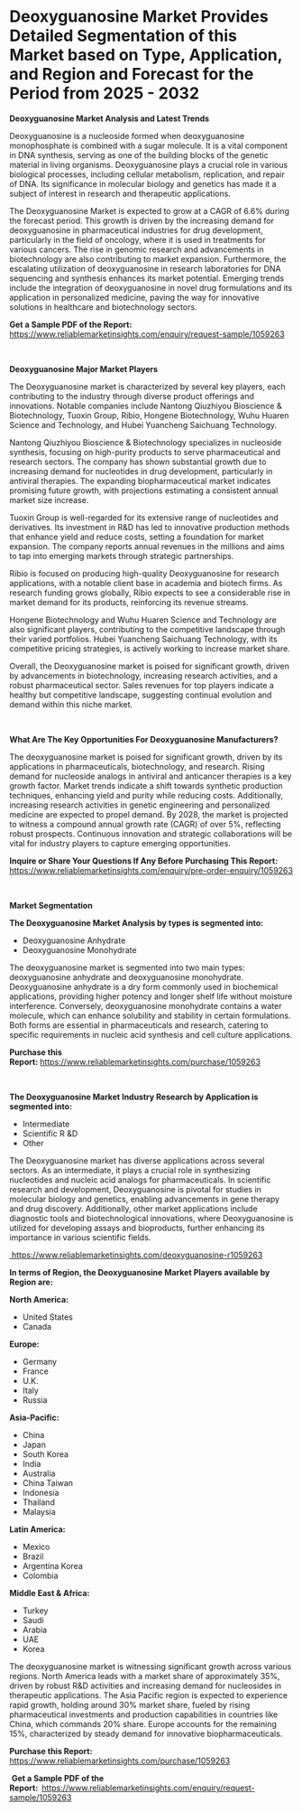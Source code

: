 <p><h1>Deoxyguanosine Market Provides Detailed Segmentation of this Market based on Type, Application, and Region and Forecast for the Period from 2025 - 2032</h1></p><p><strong>Deoxyguanosine Market Analysis and Latest Trends</strong></p>
<p><p>Deoxyguanosine is a nucleoside formed when deoxyguanosine monophosphate is combined with a sugar molecule. It is a vital component in DNA synthesis, serving as one of the building blocks of the genetic material in living organisms. Deoxyguanosine plays a crucial role in various biological processes, including cellular metabolism, replication, and repair of DNA. Its significance in molecular biology and genetics has made it a subject of interest in research and therapeutic applications.</p><p>The Deoxyguanosine Market is expected to grow at a CAGR of 6.6% during the forecast period. This growth is driven by the increasing demand for deoxyguanosine in pharmaceutical industries for drug development, particularly in the field of oncology, where it is used in treatments for various cancers. The rise in genomic research and advancements in biotechnology are also contributing to market expansion. Furthermore, the escalating utilization of deoxyguanosine in research laboratories for DNA sequencing and synthesis enhances its market potential. Emerging trends include the integration of deoxyguanosine in novel drug formulations and its application in personalized medicine, paving the way for innovative solutions in healthcare and biotechnology sectors.</p></p>
<p><strong>Get a Sample PDF of the Report:&nbsp;</strong> <a href="https://www.reliablemarketinsights.com/enquiry/request-sample/1059263?utm_campaign=2788&utm_medium=2&utm_source=Github&utm_content=ia&utm_term=19042025&utm_id=deoxyguanosine">https://www.reliablemarketinsights.com/enquiry/request-sample/1059263</a></p>
<p>&nbsp;</p>
<p><strong>Deoxyguanosine Major Market Players</strong></p>
<p><p>The Deoxyguanosine market is characterized by several key players, each contributing to the industry through diverse product offerings and innovations. Notable companies include Nantong Qiuzhiyou Bioscience & Biotechnology, Tuoxin Group, Ribio, Hongene Biotechnology, Wuhu Huaren Science and Technology, and Hubei Yuancheng Saichuang Technology.</p><p>Nantong Qiuzhiyou Bioscience & Biotechnology specializes in nucleoside synthesis, focusing on high-purity products to serve pharmaceutical and research sectors. The company has shown substantial growth due to increasing demand for nucleotides in drug development, particularly in antiviral therapies. The expanding biopharmaceutical market indicates promising future growth, with projections estimating a consistent annual market size increase.</p><p>Tuoxin Group is well-regarded for its extensive range of nucleotides and derivatives. Its investment in R&D has led to innovative production methods that enhance yield and reduce costs, setting a foundation for market expansion. The company reports annual revenues in the millions and aims to tap into emerging markets through strategic partnerships.</p><p>Ribio is focused on producing high-quality Deoxyguanosine for research applications, with a notable client base in academia and biotech firms. As research funding grows globally, Ribio expects to see a considerable rise in market demand for its products, reinforcing its revenue streams.</p><p>Hongene Biotechnology and Wuhu Huaren Science and Technology are also significant players, contributing to the competitive landscape through their varied portfolios. Hubei Yuancheng Saichuang Technology, with its competitive pricing strategies, is actively working to increase market share.</p><p>Overall, the Deoxyguanosine market is poised for significant growth, driven by advancements in biotechnology, increasing research activities, and a robust pharmaceutical sector. Sales revenues for top players indicate a healthy but competitive landscape, suggesting continual evolution and demand within this niche market.</p></p>
<p>&nbsp;</p>
<p><strong>What Are The Key Opportunities For Deoxyguanosine Manufacturers?</strong></p>
<p><p>The deoxyguanosine market is poised for significant growth, driven by its applications in pharmaceuticals, biotechnology, and research. Rising demand for nucleoside analogs in antiviral and anticancer therapies is a key growth factor. Market trends indicate a shift towards synthetic production techniques, enhancing yield and purity while reducing costs. Additionally, increasing research activities in genetic engineering and personalized medicine are expected to propel demand. By 2028, the market is projected to witness a compound annual growth rate (CAGR) of over 5%, reflecting robust prospects. Continuous innovation and strategic collaborations will be vital for industry players to capture emerging opportunities.</p></p>
<p><strong>Inquire or Share Your Questions If Any Before Purchasing This Report:</strong> <a href="https://www.reliablemarketinsights.com/enquiry/pre-order-enquiry/1059263?utm_campaign=2788&utm_medium=2&utm_source=Github&utm_content=ia&utm_term=19042025&utm_id=deoxyguanosine">https://www.reliablemarketinsights.com/enquiry/pre-order-enquiry/1059263</a></p>
<p>&nbsp;</p>
<p><strong>Market Segmentation</strong></p>
<p><strong>The Deoxyguanosine Market Analysis by types is segmented into:</strong></p>
<p><ul><li>Deoxyguanosine Anhydrate</li><li>Deoxyguanosine Monohydrate</li></ul></p>
<p><p>The deoxyguanosine market is segmented into two main types: deoxyguanosine anhydrate and deoxyguanosine monohydrate. Deoxyguanosine anhydrate is a dry form commonly used in biochemical applications, providing higher potency and longer shelf life without moisture interference. Conversely, deoxyguanosine monohydrate contains a water molecule, which can enhance solubility and stability in certain formulations. Both forms are essential in pharmaceuticals and research, catering to specific requirements in nucleic acid synthesis and cell culture applications.</p></p>
<p><strong>Purchase this Report:&nbsp;</strong><a href="https://www.reliablemarketinsights.com/purchase/1059263?utm_campaign=2788&utm_medium=2&utm_source=Github&utm_content=ia&utm_term=19042025&utm_id=deoxyguanosine">https://www.reliablemarketinsights.com/purchase/1059263</a></p>
<p>&nbsp;</p>
<p><strong>The Deoxyguanosine Market Industry Research by Application is segmented into:</strong></p>
<p><ul><li>Intermediate</li><li>Scientific R &D</li><li>Other</li></ul></p>
<p><p>The Deoxyguanosine market has diverse applications across several sectors. As an intermediate, it plays a crucial role in synthesizing nucleotides and nucleic acid analogs for pharmaceuticals. In scientific research and development, Deoxyguanosine is pivotal for studies in molecular biology and genetics, enabling advancements in gene therapy and drug discovery. Additionally, other market applications include diagnostic tools and biotechnological innovations, where Deoxyguanosine is utilized for developing assays and bioproducts, further enhancing its importance in various scientific fields.</p></p>
<p><a href="https://www.reliablemarketinsights.com/deoxyguanosine-r1059263?utm_campaign=2788&utm_medium=2&utm_source=Github&utm_content=ia&utm_term=19042025&utm_id=deoxyguanosine">&nbsp;https://www.reliablemarketinsights.com/deoxyguanosine-r1059263</a></p>
<p><strong>In terms of Region, the Deoxyguanosine Market Players available by Region are:</strong></p>
<p>
    <p> <strong> North America: </strong>
        <ul>
            <li>United States</li>
            <li>Canada</li>
        </ul>
        </p> 
    <p> <strong> Europe: </strong>
        <ul>
            <li>Germany</li>
            <li>France</li>
            <li>U.K.</li>
            <li>Italy</li>
            <li>Russia</li>
        </ul>
        </p> 
    <p> <strong> Asia-Pacific: </strong>
        <ul>
            <li>China</li>
            <li>Japan</li>
            <li>South Korea</li>
            <li>India</li>
            <li>Australia</li>
            <li>China Taiwan</li>
            <li>Indonesia</li>
            <li>Thailand</li>
            <li>Malaysia</li>
        </ul>
        </p> 
    <p> <strong> Latin America: </strong>
        <ul>
            <li>Mexico</li>
            <li>Brazil</li>
            <li>Argentina Korea</li>
            <li>Colombia</li>
        </ul>
        </p> 
    <p> <strong> Middle East & Africa: </strong>
        <ul>
            <li>Turkey</li>
            <li>Saudi</li>
            <li>Arabia</li>
            <li>UAE</li>
            <li>Korea</li>
        </ul>
    </p>
    </p>
<p><p>The deoxyguanosine market is witnessing significant growth across various regions. North America leads with a market share of approximately 35%, driven by robust R&D activities and increasing demand for nucleosides in therapeutic applications. The Asia Pacific region is expected to experience rapid growth, holding around 30% market share, fueled by rising pharmaceutical investments and production capabilities in countries like China, which commands 20% share. Europe accounts for the remaining 15%, characterized by steady demand for innovative biopharmaceuticals.</p></p>
<p><strong>Purchase this Report: </strong><a href="https://www.reliablemarketinsights.com/purchase/1059263?utm_campaign=2788&utm_medium=2&utm_source=Github&utm_content=ia&utm_term=19042025&utm_id=deoxyguanosine">https://www.reliablemarketinsights.com/purchase/1059263</a></p>
<p>&nbsp;<strong>Get a Sample PDF of the Report:&nbsp;&nbsp;</strong><a href="https://www.reliablemarketinsights.com/enquiry/request-sample/1059263?utm_campaign=2788&utm_medium=2&utm_source=Github&utm_content=ia&utm_term=19042025&utm_id=deoxyguanosine">https://www.reliablemarketinsights.com/enquiry/request-sample/1059263</a></p>
<p><strong></strong></p>
<p><p></p><p></p><p></p></p>
